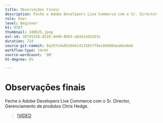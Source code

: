 ```yaml
---
title: Observações finais
description: Feche o Adobe Developers Live Commerce com o Sr. Director, Gerenciamento de produtos Chris Hedge.
role: User
level: Beginner
kt: 9787
thumbnail: 340625.jpeg
exl-id: 38745328-d210-4e06-8bb3-a83a1a922b3c
duration: 724
source-git-commit: 9a297cda953d4414131657f9ac84580aea0eabeb
workflow-type: tm+mt
source-wordcount: '30'
ht-degree: 0%

---
```


# Observações finais

Feche o Adobe Developers Live Commerce com o Sr. Director, Gerenciamento de produtos Chris Hedge.

>[!VIDEO](https://video.tv.adobe.com/v/340625/?quality=12&learn=on)
